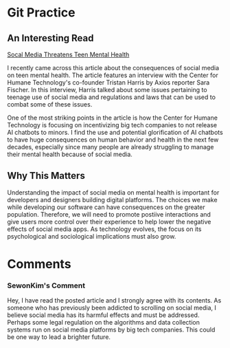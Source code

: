 # Git Practice

## An Interesting Read  
[Socal Media Threatens Teen Mental Health](https://www.axios.com/2025/01/27/social-media-threatens-teen-mental-health)  

I recently came across this article about the consequences of social media on teen mental health. The article features an interview with the Center for Humane Technology's co-founder Tristan Harris by Axios reporter Sara Fischer. In this interview, Harris talked about some issues pertaining to teenage use of social media and regulations and laws that can be used to combat some of these issues. 

One of the most striking points in the article is how the Center for Humane Technology is focusing on incentivizing big tech companies to not release AI chatbots to minors. I find the use and potential glorification of AI chatbots to have huge consequences on human behavior and health in the next few decades, especially since many people are already struggling to manage their mental health because of social media.  

## Why This Matters  

Understanding the impact of social media on mental health is important for developers and designers building digital platforms. The choices we make while developing our software can have consequences on the greater population. Therefore, we will need to promote postiive interactions and give users more control over their experience to help lower the negative effects of social media apps. As technology evolves, the focus on its psychological and sociological implications must also grow. 

# Comments

### SewonKim's Comment
Hey, I have read the posted article and I strongly agree with its contents. As someone who has previously been addicted to scrolling on social media, I believe social media has its harmful effects and must be addressed. Perhaps some legal regulation on the algorithms and data collection systems run on social media platforms by big tech companies. This could be one way to lead a brighter future.